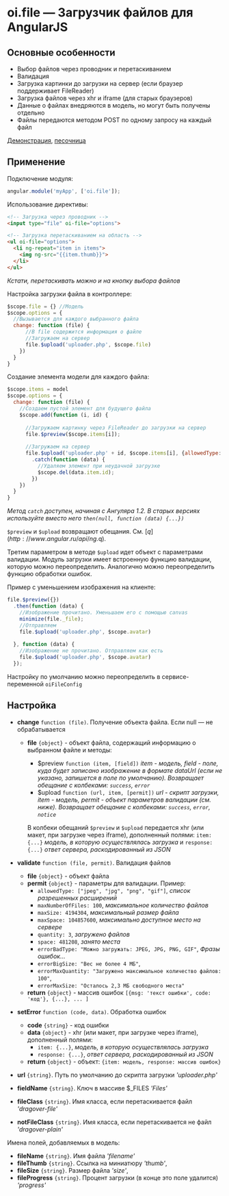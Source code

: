 oi.file — Загрузчик файлов для AngularJS
=======


## Основные особенности

* Выбор файлов через проводник и перетаскиванием
* Валидация
* Загрузка картинки до загрузки на сервер (если браузер поддерживает FileReader)
* Загрузка файлов через xhr и iframe (для старых браузеров)
* Данные о файлах внедряются в модель, но могут быть получены отдельно
* Файлы передаются методом POST по одному запросу на каждый файл 

[Демонстрация](http://tamtakoe.ru/uploader/), [песочница](http://plnkr.co/edit/HKbvgle4zqfqCKcpLJDi?p=preview)

## Применение

Подключение модуля:
```javascript
angular.module('myApp', ['oi.file']);
```

Использование директивы:
```html
<!-- Загрузка через проводник -->
<input type="file" oi-file="options">

<!-- Загрузка перетаскиванием на область -->
<ul oi-file="options">
  <li ng-repeat="item in items">
    <img ng-src="{{item.thumb}}"> 
  </li>
</ul>
```
*Кстати, перетаскивать можно и на кнопку выбора файлов*

Настройка загрузки файла в контроллере:
```javascript
$scope.file = {} //Модель
$scope.options = {
  //Вызывается для каждого выбранного файла
  change: function (file) {
      //В file содержится информация о файле
      //Загружаем на сервер
      file.$upload('uploader.php', $scope.file)
    })
  }
}
```

Создание элемента модели для каждого файла:
```javascript
$scope.items = model
$scope.options = {
  change: function (file) {
    //Создаем пустой элемент для будущего файла
    $scope.add(function (i, id) {
    
      //Загружаем картинку через FileReader до загрузки на сервер
      file.$preview($scope.items[i]);
      
      //Загружаем на сервер
      file.$upload('uploader.php' + id, $scope.items[i], {allowedType: ["jpeg", "jpg", "png"]})
        .catch(function (data) {
          //Удаляем элемент при неудачной загрузке
          $scope.del(data.item.id);
        })
    })
  }
}
```
*Метод `catch` доступен, начиная с Ангуляра 1.2. В старых версиях используйте вместо него `then(null, function (data) {...})`*

`$preview` и `$upload` возвращают обещания. См. [$q](http://www.angular.ru/api/ng.$q).

Третим параметром в методе `$upload` идет объект с параметрами валидации.
Модуль загрузки имеет встроенную функцию валидации, которую можно переопределить.
Аналогично можно переопределить функцию обработки ошибок.

Пример с уменьшением изображения на клиенте:
```javascript
file.$preview({})
  .then(function (data) {
    //Изображение прочитано. Уменьшаем его с помощью canvas
    minimize(file._file);
    //Отправляем
    file.$upload('uploader.php', $scope.avatar)
    
  }, function (data) {
    //Изображение не прочитано. Отправляем как есть
    file.$upload('uploader.php', $scope.avatar)
  });
```



Настройку по умолчанию можно переопределить в сервисе-переменной `oiFileConfig`

## Настройка
- **change** `function (file)`. Получение объекта файла. Если null — не обрабатывается
    - **file** `{object}` - объект файла, содержащий информацию о выбранном файле и методы:
       - $preview `function (item, [field])`      *item - модель, field - поле, куда будет записано изображение в формате dataUrl (если не указано, запишется в поле по умолчанию).
                                                   Возвращает обещание с колбеками: `success`, `error`*
       - $upload `function (url, item, [permit])` *url - скрипт загрузки, item - модель, permit - объект параметров валидации (см. ниже).
                                                   Возвращает обещание с колбеками: `success`, `error`, `notice`*

       В колбеки обещаний `$preview` и `$upload` передается xhr (или макет, при загрузке через iframe), дополненный полями:
       `item: {...}`     *модель, в которую осуществлялась загрузка* и
       `response: {...}` *ответ сервера, раскодированный из JSON*

- **validate** `function (file, permit)`. Валидация файлов
    - **file** `{object}`   - объект файла
    - **permit** `{object}` - параметры для валидации. Пример:
        - `allowedType: ["jpeg", "jpg", "png", "gif"]`, *список разрешенных расширений*
        - `maxNumberOfFiles: 100`, *максимальное количество файлов*
        - `maxSize: 4194304`,      *максимальный размер файла*
        - `maxSpace: 104857600`,   *максимально доступное место на сервере*
        - `quantity: 3`,           *загружено файлов*
        - `space: 481208`,         *занято места*
        - `errorBadType: "Можно загружать: JPEG, JPG, PNG, GIF"`, *Фразы ошибок...*
        - `errorBigSize: "Вес не более 4 МБ"`,
        - `errorMaxQuantity: "Загружено максимальное количество файлов: 100"`,
        - `errorMaxSize: "Осталось 2,3 МБ свободного места"`
    - **return** `{object}` - массив ошибок `[{msg: 'текст ошибки', code: 'код'}, {...}, ... ]`

- **setError** `function (code, data)`. Обработка ошибок
    - **code** `{string}` - код ошибки
    - **data** `{object}` - xhr (или макет, при загрузке через iframe), дополненный полями:
        - `item: {...}`,     *модель, в которую осуществлялась загрузка*
        - `response: {...}`, *ответ сервера, раскодированный из JSON*
    - **return** `{object}` - объект: `{item: модель, response: массив ошибок}`

- **url** `{string}`.          Путь по умолчанию до скрипта загрузки *'uploader.php'*
- **fieldName** `{string}`.    Ключ в массиве $_FILES *'Files'*
- **fileClass** `{string}`.    Имя класса, если перетаскивается файл *'dragover-file'*
- **notFileClass** `{string}`. Имя класса, если перетаскивается не файл *'dragover-plain'*

Имена полей, добавляемых в модель:
- **fileName** `{string}`.     Имя файла *'filename'*
- **fileThumb** `{string}`.    Ссылка на миниатюру *'thumb'*,
- **fileSize** `{string}`.     Размер файла *'size'*,
- **fileProgress** `{string}`. Процент загрузки (в конце это поле удалится) *'progress'*
